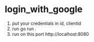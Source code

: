 # login_with_google
1. put your credentials in id, clientid
2. run go run .
3. run on this port http://localhost:8080
